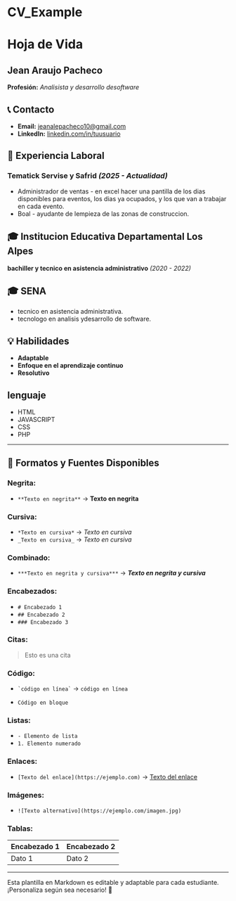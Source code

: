 # CV_Example
# Hoja de Vida

## Jean Araujo Pacheco
**Profesión:** _Analisista y desarrollo desoftware_

## 📞 Contacto
- **Email:** [jeanalepacheco10@gmail.com](jeanalepacheco10@gmail.com)
- **LinkedIn:** [linkedin.com/in/tuusuario](https://linkedin.com/in/tuusuario)

## 🏢 Experiencia Laboral
### **Tematick Servise y Safrid** _(2025 - Actualidad)_
- Administrador de ventas - en excel hacer una pantilla de los dias disponibles para eventos, los dias ya ocupados, y los que van a trabajar en cada evento.
- Boal - ayudante de lempieza de las zonas de construccion.

## 🎓 Institucion Educativa Departamental Los Alpes
**bachiller y tecnico en asistencia administrativo** _(2020 - 2022)_

## 🎓 SENA
- tecnico en asistencia administrativa.
- tecnologo en analisis ydesarrollo de software.


## 💡 Habilidades
- **Adaptable**
- **Enfoque en el aprendizaje continuo**
- **Resolutivo**
## lenguaje
- HTML
- JAVASCRIPT
- CSS
- PHP

---

## 🎨 Formatos y Fuentes Disponibles

### **Negrita:**
- `**Texto en negrita**` → **Texto en negrita**

### **Cursiva:**
- `*Texto en cursiva*` → *Texto en cursiva*
- `_Texto en cursiva_` → _Texto en cursiva_

### **Combinado:**
- `***Texto en negrita y cursiva***` → ***Texto en negrita y cursiva***

### **Encabezados:**
- `# Encabezado 1`
- `## Encabezado 2`
- `### Encabezado 3`

### **Citas:**
> Esto es una cita

### **Código:**
- `` `código en línea` `` → `código en línea`
- ```
  Código en bloque
  ```

### **Listas:**
- `- Elemento de lista`
- `1. Elemento numerado`

### **Enlaces:**
- `[Texto del enlace](https://ejemplo.com)` → [Texto del enlace](https://ejemplo.com)

### **Imágenes:**
- `![Texto alternativo](https://ejemplo.com/imagen.jpg)`

### **Tablas:**
| Encabezado 1 | Encabezado 2 |
|-------------|-------------|
| Dato 1     | Dato 2      |

---

Esta plantilla en Markdown es editable y adaptable para cada estudiante. ¡Personaliza según sea necesario! 🎯

